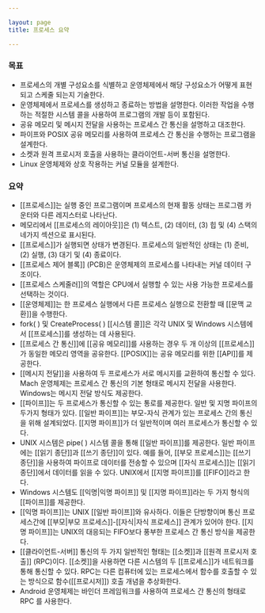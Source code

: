 ```yaml
---

layout: page
title: 프로세스 요약

---
```


### 목표

* 프로세스의 개별 구성요소를 식별하고 운영체제에서 해당 구성요소가 어떻게 표현되고 스케줄 되는지 기술한다.
* 운영체제에서 프로세스를 생성하고 종료하는 방법을 설명한다. 이러한 작업을 수행하는 적절한 시스템 콜을 사용하여 프로그램의 개발 등이 포함된다.
* 공유 메모리 및 메시지 전달을 사용하는 프로세스 간 통신을 설명하고 대조한다.
* 파이프와 POSIX 공유 메모리를 사용하여 프로세스 간 통신을 수행하는 프로그램을 설계한다.
* 소켓과 원격 프로시저 호출을 사용하는 클라이언트-서버 통신을 설명한다.
* Linux 운영체제와 상호 작용하는 커널 모듈을 설계한다.

### 요약

- [[프로세스]]는 실행 중인 프로그램이며 프로세스의 현재 활동 상태는 프로그램 카운터와 다른 레지스터로 나타난다.
- 메모리에서 [[프로세스의 레이아웃]]은 (1) 텍스트, (2) 데이터, (3) 힙 및 (4) 스택의 네가지 섹션으로 표시된다.
- [[프로세스]]가 실행되면 상태가 변경된다. 프로세스의 일반적인 상태는 (1) 준비, (2) 실행, (3) 대기 및 (4) 종료이다.
- [[프로세스 제어 블록]] (PCB)은 운영체제의 프로세스를 나타내는 커널 데이터 구조이다.
- [[프로세스 스케줄러]]의 역할은 CPU에서 실행할 수 있는 사용 가능한 프로세스를 선택하는 것이다.
- [[운영체제]]는 한 프로세스 실행에서 다른 프로세스 실행으로 전환할 때 [[문맥 교환]]을 수행한다.
- fork( ) 및 CreateProcess( ) [[시스템 콜]]은 각각 UNIX 및 Windows 시스템에서 [[프로세스]]를 생성하는 데 사용된다.
- [[프로세스 간 통신]]에 [[공유 메모리]]를 사용하는 경우 두 개 이상의 [[프로세스]]가 동일한 메모리 영역을 공유한다. [[POSIX]]는 공유 메모리를 위한 [[API]]를 제공한다.
- [[메시지 전달]]을 사용하여 두 프로세스가 서로 메시지를 교환하여 통신할 수 있다. Mach 운영체제는 프로세스 간 통신의 기본 형태로 메시지 전달을 사용한다. Windows는 메시지 전달 방식도 제공한다.
- [[파이프]]는 두 프로세스가 통신할 수 있는 통로를 제공한다. 일반 및 지명 파이프의 두가지 형태가 있다. [[일반 파이프]]는 부모-자식 관계가 있는 프로세스 간의 통신을 위해 설계되었다. [[지명 파이프]]가 더 일반적이며 여러 프로세스가 통신할 수 있다.
- UNIX 시스템은 pipe( ) 시스템 콜을 통해 [[일반 파이프]]를 제공한다. 일반 파이프에는 [[읽기 종단]]과 [[쓰기 종단]]이 있다. 예를 들어, [[부모 프로세스]]는 [[쓰기 종단]]을 사용하여 파이프로 데이터를 전송할 수 있으며 [[자식 프로세스]]는 [[읽기 종단]]에서 데이터를 읽을 수 있다. UNIX에서 [[지명 파이프]]를 [[FIFO]]라고 한다.
- Windows 시스템도 [[익명|익명 파이프]] 및 [[지명 파이프]]라는 두 가지 형식의 [[파이프]]를 제공한다.
- [[익명 파이프]]는 UNIX [[일반 파이프]]와 유사하다. 이들은 단방향이며 통신 프로세스간에 [[부모|부모 프로세스]]-[[자식|자식 프로세스]] 관계가 있어야 한다. [[지명 파이프]]는 UNIX의 대응되는 FIFO보다 풍부한 프로세스 간 통신 방식을 제공한다.
- [[클라이언트-서버]] 통신의 두 가지 일반적인 형태는 [[소켓]]과 [[원격 프로시저 호출]] (RPC)이다. [[소켓]]을 사용하면 다른 시스템의 두 [[프로세스]]가 네트워크를 통해 통신할 수 있다. RPC는 다른 컴퓨터에 있는 프로세스에서 함수를 호출할 수 있는 방식으로 함수([[프로시저]]) 호출 개념을 추상화한다.
- Android 운영체제는 바인더 프레임워크를 사용하여 프로세스 간 통신의 형태로 RPC 를 사용한다.